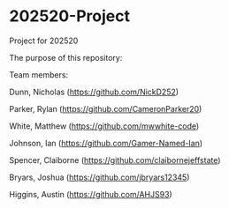 # 202520-Project
Project for 202520

The purpose of this repository:

Team members:

Dunn, Nicholas (<https://github.com/NickD252>)

Parker, Rylan (<https://github.com/CameronParker20>)

White, Matthew (<https://github.com/mwwhite-code>)

Johnson, Ian (<https://github.com/Gamer-Named-Ian>)

Spencer, Claiborne (https://github.com/claibornejeffstate)

Bryars, Joshua (<https://github.com/jbryars12345>)

Higgins, Austin (https://github.com/AHJS93)

